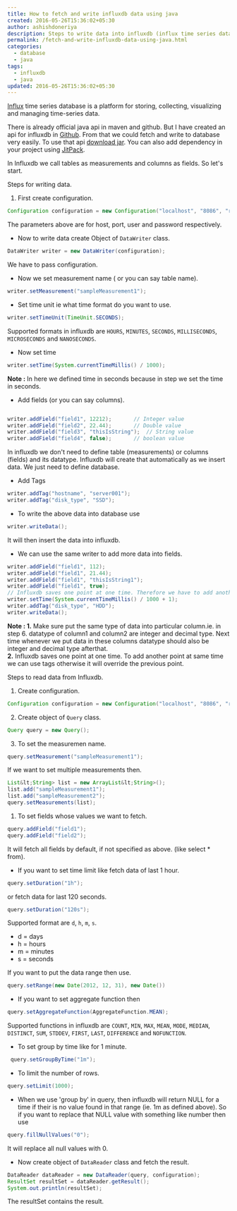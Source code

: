 ```yaml
---
title: How to fetch and write influxdb data using java
created: 2016-05-26T15:36:02+05:30
author: ashishdoneriya
description: Steps to write data into influxdb (influx time series database) and also fetch data from it very easily.
permalink: /fetch-and-write-influxdb-data-using-java.html
categories:
  - database
  - java
tags:
  - influxdb
  - java
updated: 2016-05-26T15:36:02+05:30
---
```


[Influx](/influxdb-tutorial.html) time series database is a platform for storing, collecting, visualizing and managing time-series data.

There is already official java api in maven and github. But I have created an api for influxdb in [Github](https://github.com/ashishdoneriya/influxdb-java). From that we could fetch and write to database very easily. To use that api [download jar](https://github.com/ashishdoneriya/influxdb-java/releases/download/3.0.1/influxdb-3.0.1.jar). You can also add dependency in your project using [JitPack](https://jitpack.io/#ashishdoneriya/influxdb-java/3.0.1).

In Influxdb we call tables as measurements and columns as fields. So let's start.

Steps for writing data.

1. First create configuration. 
```java
Configuration configuration = new Configuration("localhost", "8086", "root", "root", "mydb");
```


The parameters above are for host, port, user and password respectively.

* Now to write data create Object of `DataWriter` class. 
```java
DataWriter writer = new DataWriter(configuration);
```

We have to pass configuration.

* Now we set measurement name ( or you can say table name). 
```java
writer.setMeasurement("sampleMeasurement1");
```


* Set time unit ie what time format do you want to use. 
```java
writer.setTimeUnit(TimeUnit.SECONDS);
```


Supported formats in influxdb are `HOURS`, `MINUTES`, `SECONDS`, `MILLISECONDS`, `MICROSECONDS` and `NANOSECONDS`.

* Now set time 
```java
writer.setTime(System.currentTimeMillis() / 1000);
```


**Note :** In here we defined time in seconds because in step we set the time in seconds.

* Add fields (or you can say columns).

```java

writer.addField("field1", 12212);		// Integer value
writer.addField("field2", 22.44);		// Double value
writer.addField("field3", "thisIsString");	// String value
writer.addField("field4", false);		// boolean value

```


In influxdb we don't need to define table (measurements) or columns (fields) and its datatype. Influxdb will create that automatically as we insert data. We just need to define database.

* Add Tags 
```java
writer.addTag("hostname", "server001");
writer.addTag("disk_type", "SSD");

```


* To write the above data into database use 
```java
writer.writeData();
```


It will then insert the data into influxdb.

* We can use the same writer to add more data into fields. 
```java
writer.addField("field1", 112);
writer.addField("field1", 21.44);
writer.addField("field1", "thisIsString1");
writer.addField("field1", true);
// Influxdb saves one point at one time. Therefore we have to add another point at another time.
writer.setTime(System.currentTimeMillis() / 1000 + 1);
writer.addTag("disk_type", "HDD");
writer.writeData();
```


**Note : 1.** Make sure put the same type of data into particular column.ie. in step 6. datatype of column1 and column2 are integer and decimal type. Next time whenever we put data in these columns datatype should also be integer and decimal type afterthat.  
**2.** Influxdb saves one point at one time. To add another point at same time we can use tags otherwise it will override the previous point.

Steps to read data from Influxdb.

1. Create configuration. 
```java
Configuration configuration = new Configuration("localhost", "8086", "root", "root", "mydb");
```


2. Create object of `Query` class. 
```java
Query query = new Query();
```


3. To set the measuremen name. 
```java
query.setMeasurement("sampleMeasurement1");
```


If we want to set multiple measurements then.


```java
List&lt;String> list = new ArrayList&lt;String>();
list.add("sampleMeasurement1");
list.add("sampleMeasurement2");
query.setMeasurements(list);
```


1. To set fields whose values we want to fetch. 
```java
query.addField("field1");
query.addField("field2");
```


It will fetch all fields by default, if not specified as above. (like select * from).

* If you want to set time limit like fetch data of last 1 hour. 
```java
query.setDuration("1h");
```


or fetch data for last 120 seconds.

```java
query.setDuration("120s");
```


Supported format are `d`, `h`, `m`, `s`.

* d = days
* h = hours
* m = minutes
* s = seconds

If you want to put the data range then use.

```java
query.setRange(new Date(2012, 12, 31), new Date())
```


* If you want to set aggregate function then 
```java
query.setAggregateFunction(AggregateFunction.MEAN);
```


Supported functions in influxdb are `COUNT`, `MIN`, `MAX`, `MEAN`, `MODE`, `MEDIAN`, `DISTINCT`, `SUM`, `STDDEV`, `FIRST`, `LAST`, `DIFFERENCE` and `NOFUNCTION`.

* To set group by time like for 1 minute. 
```java
 query.setGroupByTime("1m");
```


* To limit the number of rows. 
```java
query.setLimit(1000);
```


* When we use 'group by' in query, then influxdb will return NULL for a time if their is no value found in that range (ie. 1m as defined above). So if you want to replace that NULL value with something like number then use 
```java
query.fillNullValues("0");
```


It will replace all null values with 0.

* Now create object of `DataReader` class and fetch the result. 
```java
DataReader dataReader = new DataReader(query, configuration);
ResultSet resultSet = dataReader.getResult();
System.out.println(resultSet);
```


The resultSet contains the result.
